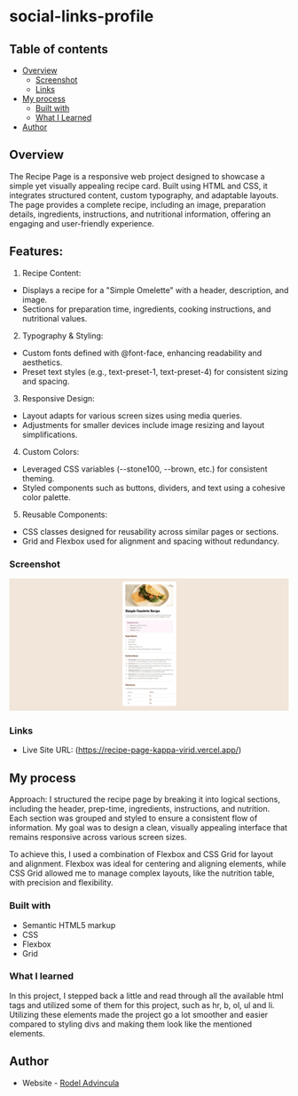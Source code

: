 # social-links-profile

## Table of contents

- [Overview](#overview)
  - [Screenshot](#screenshot)
  - [Links](#links)
- [My process](#my-process)
  - [Built with](#built-with)
  - [What I Learned](#what-i-learned)
- [Author](#author)

## Overview

The Recipe Page is a responsive web project designed to showcase a simple yet visually appealing recipe card. Built using HTML and CSS, it integrates structured content, custom typography, and adaptable layouts. The page provides a complete recipe, including an image, preparation details, ingredients, instructions, and nutritional information, offering an engaging and user-friendly experience.

## Features:

1. Recipe Content:

- Displays a recipe for a "Simple Omelette" with a header, description, and image.
- Sections for preparation time, ingredients, cooking instructions, and nutritional values.

2. Typography & Styling:

- Custom fonts defined with @font-face, enhancing readability and aesthetics.
- Preset text styles (e.g., text-preset-1, text-preset-4) for consistent sizing and spacing.

3. Responsive Design:

- Layout adapts for various screen sizes using media queries.
- Adjustments for smaller devices include image resizing and layout simplifications.

4. Custom Colors:

- Leveraged CSS variables (--stone100, --brown, etc.) for consistent theming.
- Styled components such as buttons, dividers, and text using a cohesive color palette.

5. Reusable Components:

- CSS classes designed for reusability across similar pages or sections.
- Grid and Flexbox used for alignment and spacing without redundancy.

### Screenshot

![](./assets/images/finished-design.png)

### Links

- Live Site URL: (https://recipe-page-kappa-virid.vercel.app/)

## My process

Approach:
I structured the recipe page by breaking it into logical sections, including the header, prep-time, ingredients, instructions, and nutrition. Each section was grouped and styled to ensure a consistent flow of information. My goal was to design a clean, visually appealing interface that remains responsive across various screen sizes.

To achieve this, I used a combination of Flexbox and CSS Grid for layout and alignment. Flexbox was ideal for centering and aligning elements, while CSS Grid allowed me to manage complex layouts, like the nutrition table, with precision and flexibility.

### Built with

- Semantic HTML5 markup
- CSS
- Flexbox
- Grid

### What I learned

In this project, I stepped back a little and read through all the available html tags and utilized some of them for this project, such as hr, b, ol, ul and li. Utilizing these elements made the project go a lot smoother and easier compared to styling divs and making them look like the mentioned elements.

## Author

- Website - [Rodel Advincula](https://recipe-page-kappa-virid.vercel.app/)
